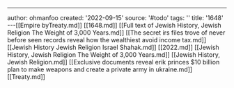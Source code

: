 ---
author: ohmanfoo
created: '2022-09-15'
source: '#todo'
tags: ''
title: '1648'
---[[Empire byTreaty.md]]
[[1648.md]]
[[Full text of Jewish History, Jewish Religion The Weight of 3,000 Years.md]]
[[The secret irs files trove of never before seen records reveal how the wealthiest avoid income tax.md]]
[[Jewish History Jewish Religion Israel Shahak.md]]
[[2022.md]]
[[Jewish History, Jewish Religion The Weight of 3,000 Years.md]]
[[Jewish History, Jewish Religion.md]]
[[Exclusive documents reveal erik princes $10 billion plan to make weapons and create a private army in ukraine.md]]
[[Treaty.md]]
